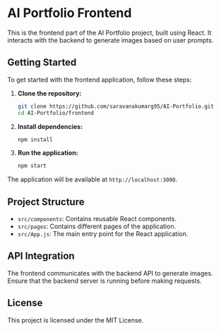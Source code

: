 # AI Portfolio Frontend

This is the frontend part of the AI Portfolio project, built using React. It interacts with the backend to generate images based on user prompts.

## Getting Started

To get started with the frontend application, follow these steps:

1. **Clone the repository:**
   ```bash
   git clone https://github.com/saravanakumarg95/AI-Portfolio.git
   cd AI-Portfolio/frontend
   ```

2. **Install dependencies:**
   ```bash
   npm install
   ```

3. **Run the application:**
   ```bash
   npm start
   ```

The application will be available at `http://localhost:3000`.

## Project Structure

- `src/components`: Contains reusable React components.
- `src/pages`: Contains different pages of the application.
- `src/App.js`: The main entry point for the React application.

## API Integration

The frontend communicates with the backend API to generate images. Ensure that the backend server is running before making requests.

## License

This project is licensed under the MIT License.